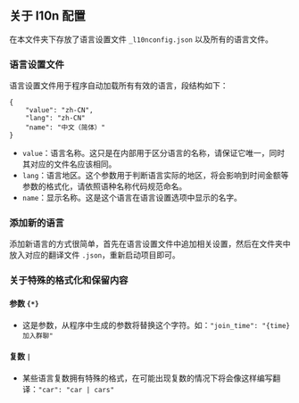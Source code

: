 ## 关于 I10n 配置
在本文件夹下存放了语言设置文件 `_l10nconfig.json` 以及所有的语言文件。

### 语言设置文件
语言设置文件用于程序自动加载所有有效的语言，段结构如下：
~~~
{
    "value": "zh-CN",
    "lang": "zh-CN"
    "name": "中文（简体）"
}
~~~
- `value`：语言名称。这只是在内部用于区分语言的名称，请保证它唯一，同时其对应的文件名应该相同。
- `lang`：语言地区。这个参数用于判断语言实际的地区，将会影响到时间金额等参数的格式化，请依照语种名称代码规范命名。
- `name`：显示名称。这是这个语言在语言设置选项中显示的名字。

### 添加新的语言
添加新语言的方式很简单，首先在语言设置文件中追加相关设置，然后在文件夹中放入对应的翻译文件 `.json`，重新启动项目即可。

### 关于特殊的格式化和保留内容
#### 参数 `{*}`
- 这是参数，从程序中生成的参数将替换这个字符。如：`"join_time": "{time} 加入群聊"`
#### 复数 `|`
- 某些语言复数拥有特殊的格式，在可能出现复数的情况下将会像这样编写翻译：`"car": "car | cars"`